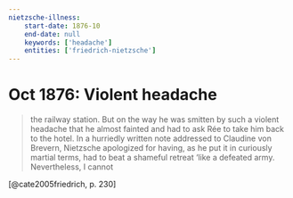 ```yaml
---
nietzsche-illness:
    start-date: 1876-10
    end-date: null
    keywords: ['headache']
    entities: ['friedrich-nietzsche']
---
```


# Oct 1876: Violent headache

> the railway station. But on the way he was smitten by such a violent headache
> that he almost fainted and had to ask Rée to take him back to the hotel. In a
> hurriedly written note addressed to Claudine von Brevern, Nietzsche
> apologized for having, as he put it in curiously martial terms, had to beat a
> shameful retreat ‘like a defeated army. Nevertheless, I cannot

[@cate2005friedrich, p. 230]
